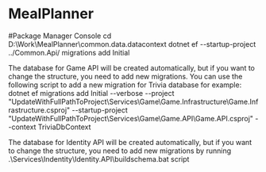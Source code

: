 # MealPlanner

#Package Manager Console
cd D:\Work\MealPlanner\common.data.datacontext
dotnet ef --startup-project ../Common.Api/ migrations add Initial


The database for Game API will be created automatically, but if you want to change the structure, you need to add new migrations. You can use the following script to add a new migration for Trivia database for example: dotnet ef migrations add Initial --verbose --project "UpdateWithFullPathToProject\Services\Game\Game.Infrastructure\Game.Infrastructure.csproj" --startup-project "UpdateWithFullPathToProject\Services\Game\Game.API\Game.API.csproj" --context TriviaDbContext

The database for Identity API will be created automatically, but if you want to change the structure, you need to add new migrations by running .\Services\Indentity\Identity.API\buildschema.bat script
